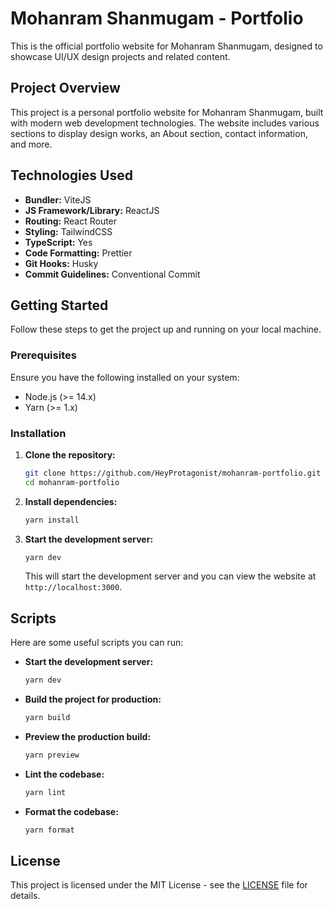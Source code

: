 # Mohanram Shanmugam - Portfolio

This is the official portfolio website for Mohanram Shanmugam, designed to showcase UI/UX design projects and related content.

## Project Overview

This project is a personal portfolio website for Mohanram Shanmugam, built with modern web development technologies. The website includes various sections to display design works, an About section, contact information, and more.

## Technologies Used

- **Bundler:** ViteJS
- **JS Framework/Library:** ReactJS
- **Routing:** React Router
- **Styling:** TailwindCSS
- **TypeScript:** Yes
- **Code Formatting:** Prettier
- **Git Hooks:** Husky
- **Commit Guidelines:** Conventional Commit

## Getting Started

Follow these steps to get the project up and running on your local machine.

### Prerequisites

Ensure you have the following installed on your system:

- Node.js (>= 14.x)
- Yarn (>= 1.x)

### Installation

1. **Clone the repository:**

   ```bash
   git clone https://github.com/HeyProtagonist/mohanram-portfolio.git
   cd mohanram-portfolio
   ```

2. **Install dependencies:**

   ```bash
   yarn install
   ```

3. **Start the development server:**

   ```bash
   yarn dev
   ```

   This will start the development server and you can view the website at `http://localhost:3000`.

## Scripts

Here are some useful scripts you can run:

- **Start the development server:**

  ```bash
  yarn dev
  ```

- **Build the project for production:**

  ```bash
  yarn build
  ```

- **Preview the production build:**

  ```bash
  yarn preview
  ```

- **Lint the codebase:**

  ```bash
  yarn lint
  ```

- **Format the codebase:**

  ```bash
  yarn format
  ```

## License

This project is licensed under the MIT License - see the [LICENSE](LICENSE) file for details.
